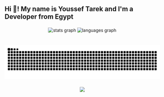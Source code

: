 <h2 align="left">Hi 👋! My name is Youssef Tarek and I'm a Developer from Egypt</h2>

###

<div align="center">
  <img src="https://github-readme-stats.vercel.app/api?username=kallmejoe&hide_title=false&hide_rank=false&show_icons=true&include_all_commits=true&count_private=true&disable_animations=false&theme=dracula&locale=en&hide_border=false" height="150" alt="stats graph"  />
  <img src="https://github-readme-stats.vercel.app/api/top-langs?username=kallmejoe&locale=en&hide_title=false&layout=compact&card_width=320&langs_count=5&theme=dracula&hide_border=false" height="150" alt="languages graph"  />
</div>

###

<br clear="both">

<img src="https://raw.githubusercontent.com/kallmejoe/kallmejoe/output/snake.svg" alt="Snake animation" />

###

<div align="center">
  <img src="https://profile-counter.glitch.me/kallmejoe/count.svg?"  />
</div>

###
